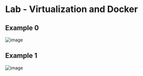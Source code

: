# Lab - Virtualization and Docker

## Example 0
![image](https://user-images.githubusercontent.com/84922621/160164722-224be031-663b-4db4-a366-1b497c4bd81f.png)

## Example 1
![image](https://user-images.githubusercontent.com/84922621/160166011-6ec6e717-3422-4d2c-ac96-b9d3f46ded9c.png)

